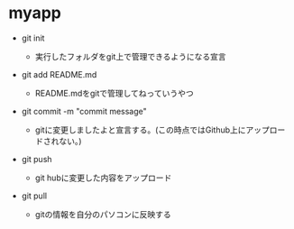 # myapp

- git init
  - 実行したフォルダをgit上で管理できるようになる宣言

- git add README.md
  - README.mdをgitで管理してねっていうやつ

- git commit -m "commit message"
  - gitに変更しましたよと宣言する。(この時点ではGithub上にアップロードされない。)

- git push
  - git hubに変更した内容をアップロード

- git pull
  - gitの情報を自分のパソコンに反映する